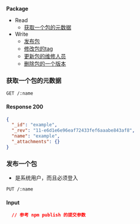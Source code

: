 **Package**

* Read
  * [获取一个包的元数据](#get-a-single-package)  
* Write
  * [发布包](#publish-a-new-package)
  * [修改包的tag](#update-a-packages-tag)
  * [更新包的维修人员](#update-a-packages-maintainers)
  * [删除包的一个版本](#remove-one-version-from-package)

### 获取一个包的元数据

```
GET /:name
```

#### Response 200

```json
{
  "_id": "example",
  "_rev": "11-e6d1e6e96eaf72433fef6aaabe843af8",
  "name": "example",
  "_attachments": {}
}
```

### 发布一个包

* 是系统用户，而且必须登入

```
PUT /:name
```

#### Input

```json
  // 参考 npm publish 的提交参数
```

